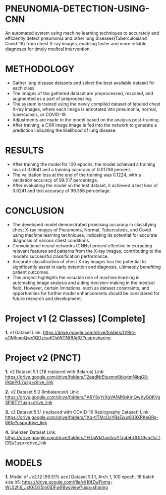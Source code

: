 # PNEUNOMIA-DETECTION-USING-CNN


An automated system using machine learning techniques to accurately and efficiently detect pneumonia and other lung diseases(Tuberculosiand Covid-19) from chest X-ray images, enabling faster and more reliable
diagnoses for timely medical intervention.

# METHODOLOGY
- Gather lung disease datasets and select the best available dataset for
  each class.
- The images of the gathered dataset are preprocessed, rescaled, and
  augmented as a part of preprocessing.
- The system is trained using the newly compiled dataset of labeled
  chest X-ray images, where each image is annotated into pneumonia,
  normal, tuberculosis, or COVID-19.
- Adjustments are made to the model based on the analysis
  post-training.
- After training, a CXR image image is fed into the network to
  generate a prediction indicating the likelihood of lung disease.
# RESULTS
- After training the model for 100 epochs, the model achieved a
  training loss of 0.0641 and a training accuracy of 0.01706 percent.
- The validation loss at the end of the training was 0.1224, with a
  validation accuracy of 99.517 percentage.
- After evaluating the model on the test dataset, it achieved a test loss
  of 0.0241 and test accuracy of 99.356 percentage.
# CONCLUSION
- The developed model demonstrated promising accuracy in classifying chest X-ray
  images of Pneumonia, Normal, Tuberculosis, and Covid using machine learning
  techniques, indicating its potential for accurate diagnosis of various chest
  conditions.
- Convolutional neural networks (CNNs) proved effective in extracting relevant
  features and patterns from the X-ray images, contributing to the model’s
  successful classification performance.
- Accurate classification of chest X-ray images has the potential to significantly
  assist in early detection and diagnosis, ultimately benefiting patient outcomes.
- This project highlights the valuable role of machine learning in automating image
  analysis and aiding decision-making in the medical field. However, certain
  limitations, such as dataset constraints, and opportunities for further model
  enhancements should be considered for future research and development.

  
# Project v1 (2 Classes) [Complete]
**1.** v1 Dataset Link:
         https://drive.google.com/drive/folders/1YRm-aOMhnmQwx1QDzcadGfaWONf8Aj6Z?usp=sharing

# Project v2 (PNCT) 
**1.** v2 Dataset 5.1 (TB replaced with Belarus) Link:
         https://drive.google.com/drive/folders/12eadNrEtuxmn6bkytmNitqG8-IAbePrL?usp=drive_link
         
**2.** v2 Dataset 5.0 (Imbalanced) Link:
         https://drive.google.com/drive/folders/1ARY8yYrXgVA1MKbKmQwXyG0KVgSPl9TY?usp=drive_link
         
**3.** v2 Dataset 5.1.1 (replaced with COVID-19 Radiography Dataset) Link:
         https://drive.google.com/drive/folders/1Xq-tITMcUxYRsEjxw939XPKeGRs-661e?usp=drive_link

**4.** Shenzen Dataset Link:
         https://drive.google.com/drive/folders/1HTaWkGav3cvYTn4ebUOD9ymlfcL1I3Su?usp=drive_link
         

# MODELS         
**1.** Model of Jv2.12 [99.51% acc] Dataset 5.1.1, Arch 1, 100 epoch, 16 batch size.h5: https://drive.google.com/file/d/10fZwFbmg-WL52h6_JxK6O25m0iDFw9Bw/view?usp=sharing
